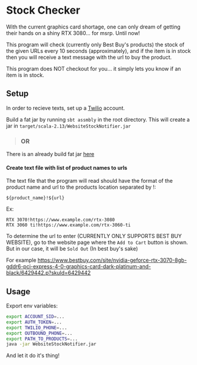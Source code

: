 # Stock Checker
With the current graphics card shortage, one can only dream of getting their hands on a shiny RTX 3080... for msrp.
Until now! 

This program will check (currently only Best Buy's products) the stock of the given URLs every 10 seconds (approximately), and if the item is in stock then you will receive a text message with the url to buy the product.

This program does NOT checkout for you... it simply lets you know if an item is in stock.

## Setup

In order to recieve texts, set up a [Twilio](https://www.twilio.com/) account.

Build a fat jar by running `sbt assmbly` in the root directory. This will create a jar in `target/scala-2.13/WebsiteStockNotifier.jar`

> ### OR

There is an already build fat jar [here](build/WebsiteStockNotifier.jar)

#### Create text file with list of product names to urls
The text file that the program will read should have the format of the product name and url to the products location separated by !:
```
${product_name}!${url}
```
Ex:
```
RTX 3070!https://www.example.com/rtx-3080
RTX 3060 ti!https://www.example.com/rtx-3060-ti
```

To determine the url to enter (CURRENTLY ONLY SUPPORTS BEST BUY WEBSITE), go to the website page where the `Add to Cart` button is shown. But in our case, it will be `Sold Out` (In best buy's sake)

For example https://www.bestbuy.com/site/nvidia-geforce-rtx-3070-8gb-gddr6-pci-express-4-0-graphics-card-dark-platinum-and-black/6429442.p?skuId=6429442

## Usage

Export env variables:
```bash
export ACCOUNT_SID=...
export AUTH_TOKEN=...
export TWILIO_PHONE=...
export OUTBOUND_PHONE=...
export PATH_TO_PRODUCTS=...
java -jar WebsiteStockNotifier.jar
```

And let it do it's thing!


